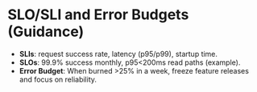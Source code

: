 <!-- SPDX-License-Identifier: Apache-2.0 -->
# SLO/SLI and Error Budgets (Guidance)

- **SLIs**: request success rate, latency (p95/p99), startup time.
- **SLOs**: 99.9% success monthly, p95<200ms read paths (example).
- **Error Budget**: When burned >25% in a week, freeze feature releases and focus on reliability.
